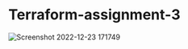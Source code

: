 # Terraform-assignment-3

![Screenshot 2022-12-23 171749](https://user-images.githubusercontent.com/118342281/209468809-d57c56a9-368e-4c16-866b-afc592d44bfd.png)

